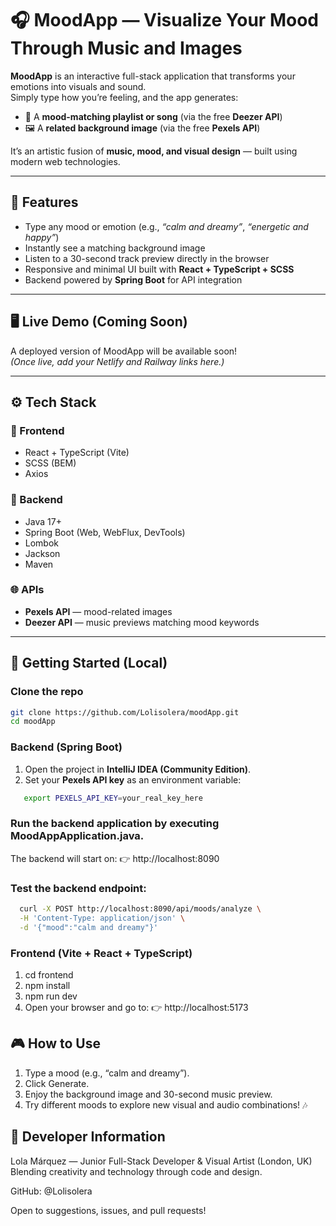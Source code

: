 # 🎧 MoodApp — Visualize Your Mood Through Music and Images

**MoodApp** is an interactive full-stack application that transforms your emotions into visuals and sound.  
Simply type how you’re feeling, and the app generates:

- 🎵 A **mood-matching playlist or song** (via the free **Deezer API**)
- 🖼️ A **related background image** (via the free **Pexels API**)

It’s an artistic fusion of **music, mood, and visual design** — built using modern web technologies.

---

## 🌟 Features

- Type any mood or emotion (e.g., *“calm and dreamy”*, *“energetic and happy”*)
- Instantly see a matching background image
- Listen to a 30-second track preview directly in the browser
- Responsive and minimal UI built with **React + TypeScript + SCSS**
- Backend powered by **Spring Boot** for API integration

---

## 🖥️ Live Demo (Coming Soon)

A deployed version of MoodApp will be available soon!  
*(Once live, add your Netlify and Railway links here.)*

---

## ⚙️ Tech Stack

### 🎨 Frontend
- React + TypeScript (Vite)
- SCSS (BEM)
- Axios

### 🧩 Backend
- Java 17+
- Spring Boot (Web, WebFlux, DevTools)
- Lombok
- Jackson
- Maven

### 🌐 APIs
- **Pexels API** — mood-related images
- **Deezer API** — music previews matching mood keywords

---

## 🚀 Getting Started (Local)

### Clone the repo
```bash
git clone https://github.com/Lolisolera/moodApp.git
cd moodApp

```
### Backend (Spring Boot)

1. Open the project in **IntelliJ IDEA (Community Edition)**.
2. Set your **Pexels API key** as an environment variable:

```bash
   export PEXELS_API_KEY=your_real_key_here
```
### Run the backend application by executing MoodAppApplication.java.
The backend will start on:
👉 http://localhost:8090

### Test the backend endpoint:

```bash
  curl -X POST http://localhost:8090/api/moods/analyze \
  -H 'Content-Type: application/json' \
  -d '{"mood":"calm and dreamy"}'

```

### Frontend (Vite + React + TypeScript)

1. cd frontend 
2. npm install 
3. npm run dev 
4. Open your browser and go to: 👉 http://localhost:5173

## 🎮 How to Use

1. Type a mood (e.g., “calm and dreamy”). 
2. Click Generate. 
3. Enjoy the background image and 30-second music preview. 
4. Try different moods to explore new visual and audio combinations! 🎶

## 🧠 Developer Information

Lola Márquez — Junior Full-Stack Developer & Visual Artist (London, UK)
Blending creativity and technology through code and design.

GitHub: @Lolisolera

Open to suggestions, issues, and pull requests!